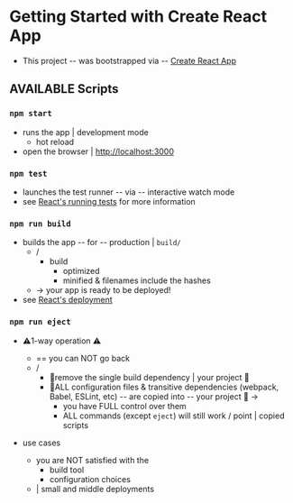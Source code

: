 # Getting Started with Create React App

* This project -- was bootstrapped via -- [Create React App](https://github.com/facebook/create-react-app)

## AVAILABLE Scripts

### `npm start`

* runs the app | development mode
  * hot reload
* open the browser | [http://localhost:3000](http://localhost:3000)

### `npm test`

* launches the test runner -- via -- interactive watch mode
* see [React's running tests](https://facebook.github.io/create-react-app/docs/running-tests) for more information

### `npm run build`

* builds the app -- for -- production | `build/`
  * / 
    * build
      * optimized
      * minified & filenames include the hashes
  * -> your app is ready to be deployed!
* see [React's deployment](https://facebook.github.io/create-react-app/docs/deployment)

### `npm run eject`

* ⚠️1-way operation ⚠️
  * == you can NOT go back
  * / 
    * 👀remove the single build dependency | your project 👀
    * 👀ALL configuration files & transitive dependencies (webpack, Babel, ESLint, etc) -- are copied into -- your project 👀 -> 
      * you have FULL control over them
      * ALL commands (except `eject`) will still work / point | copied scripts 

* use cases
  * you are NOT satisfied with the
    * build tool
    * configuration choices 
  * | small and middle deployments
